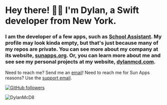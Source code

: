 []()
# Hey there! 👋🏻  I'm Dylan, a Swift developer from New York.

### I am the developer of a few apps, such as [School Assistant](https://sunapps.org/sa). My profile may look kinda empty, but that's just because many of my repos are private. You can see more about my company at its website, [sunapps.org](https://sunapps.org). Or, you can learn more about me and see see my personal projects at my website, [dylanmcd.com](https://dylanmcd.com).

Need to reach me? Send me an [email](mailto:dylan@dylanmcd.com)! Need to reach me for Sun Apps reasons? Use the [support email](mailto:support@sunapps.org).

[![GitHub followers](https://img.shields.io/github/followers/DylanMcD8?label=Followers&style=social)](https://github.com/DylanMcD8/)
<p align="left"> <img src="https://komarev.com/ghpvc/?username=DylanMcD8" alt="DylanMcD8" /> </p>
